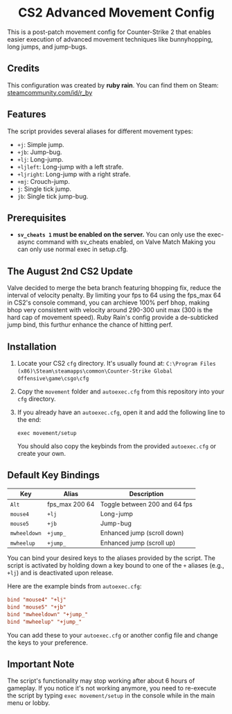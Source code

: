 <div align="center">
    <img src=".github/cs2-logo.png" alt="Counter-Strike 2 Logo" style="object-fit: cover; object-position: center; height: 400px; clip-path: inset(200px 0 200px 0);">
</div>

<div align="center">
    <h1>CS2 Advanced Movement Config</h1>
</div>

This is a post-patch movement config for Counter-Strike 2 that enables easier execution of advanced movement techniques like bunnyhopping, long jumps, and jump-bugs.

## Credits

This configuration was created by **ruby rain**. You can find them on Steam: [steamcommunity.com/id/r_by](https://steamcommunity.com/id/r_by)

## Features

The script provides several aliases for different movement types:

*   `+j`: Simple jump.
*   `+jb`: Jump-bug.
*   `+lj`: Long-jump.
*   `+ljleft`: Long-jump with a left strafe.
*   `+ljright`: Long-jump with a right strafe.
*   `+mj`: Crouch-jump.
*   `j`: Single tick jump.
*   `jb`: Single tick jump-bug.

## Prerequisites

*   **`sv_cheats 1` must be enabled on the server.** You can only use the exec-async command with sv_cheats enabled, on Valve Match Making you can only use normal exec in setup.cfg.

## The August 2nd CS2 Update

Valve decided to merge the beta branch featuring bhopping fix, reduce the interval of velocity penalty. By limiting your fps to 64 using the fps_max 64 in CS2's console command, you can archieve 100% perf bhop, making bhop very consistent with velocity around 290-300 unit max (300 is the hard cap of movement speed). Ruby Rain's config provide a de-subticked jump bind, this furthur enhance the chance of hitting perf.

## Installation

1.  Locate your CS2 `cfg` directory. It's usually found at:
    `C:\Program Files (x86)\Steam\steamapps\common\Counter-Strike Global Offensive\game\csgo\cfg`

2.  Copy the `movement` folder and `autoexec.cfg` from this repository into your `cfg` directory.

3.  If you already have an `autoexec.cfg`, open it and add the following line to the end:
    ```
    exec movement/setup
    ```
    You should also copy the keybinds from the provided `autoexec.cfg` or create your own.

## Default Key Bindings

| Key | Alias | Description |
|-----|-------|-------------|
| `Alt` | fps_max 200 64 | Toggle between 200 and 64 fps | 
| `mouse4` | `+lj` | Long-jump |
| `mouse5` | `+jb` | Jump-bug |
| `mwheeldown` | `+jump_` | Enhanced jump (scroll down) |
| `mwheelup` | `+jump_` | Enhanced jump (scroll up) |

You can bind your desired keys to the aliases provided by the script. The script is activated by holding down a key bound to one of the `+` aliases (e.g., `+lj`) and is deactivated upon release.

Here are the example binds from `autoexec.cfg`:

```cfg
bind "mouse4" "+lj"
bind "mouse5" "+jb"
bind "mwheeldown" "+jump_"
bind "mwheelup" "+jump_"
```

You can add these to your `autoexec.cfg` or another config file and change the keys to your preference.

## Important Note

The script's functionality may stop working after about 6 hours of gameplay. If you notice it's not working anymore, you need to re-execute the script by typing `exec movement/setup` in the console while in the main menu or lobby.
